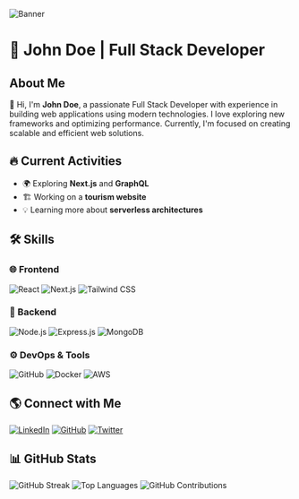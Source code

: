![Banner]([https://your-banner-image-url.com](https://i.ibb.co/qFRSQnsT/Nazim-uddin.png))

# 🚀 John Doe | Full Stack Developer

## About Me
👋 Hi, I'm **John Doe**, a passionate Full Stack Developer with experience in building web applications using modern technologies. I love exploring new frameworks and optimizing performance. Currently, I'm focused on creating scalable and efficient web solutions.

## 🔥 Current Activities
- 🌍 Exploring **Next.js** and **GraphQL**
- 🏗️ Working on a **tourism website**
- 💡 Learning more about **serverless architectures**

## 🛠️ Skills

### 🌐 Frontend
![React](https://img.shields.io/badge/-React-61DAFB?style=for-the-badge&logo=react&logoColor=white)
![Next.js](https://img.shields.io/badge/-Next.js-000000?style=for-the-badge&logo=next.js&logoColor=white)
![Tailwind CSS](https://img.shields.io/badge/-TailwindCSS-38B2AC?style=for-the-badge&logo=tailwind-css&logoColor=white)

### 🔧 Backend
![Node.js](https://img.shields.io/badge/-Node.js-339933?style=for-the-badge&logo=node.js&logoColor=white)
![Express.js](https://img.shields.io/badge/-Express.js-000000?style=for-the-badge&logo=express&logoColor=white)
![MongoDB](https://img.shields.io/badge/-MongoDB-47A248?style=for-the-badge&logo=mongodb&logoColor=white)

### ⚙️ DevOps & Tools
![GitHub](https://img.shields.io/badge/-GitHub-181717?style=for-the-badge&logo=github&logoColor=white)
![Docker](https://img.shields.io/badge/-Docker-2496ED?style=for-the-badge&logo=docker&logoColor=white)
![AWS](https://img.shields.io/badge/-AWS-FF9900?style=for-the-badge&logo=amazon-aws&logoColor=white)

## 🌎 Connect with Me
[![LinkedIn](https://img.shields.io/badge/-LinkedIn-0077B5?style=for-the-badge&logo=linkedin&logoColor=white)](https://www.linkedin.com/in/johndoe/)
[![GitHub](https://img.shields.io/badge/-GitHub-181717?style=for-the-badge&logo=github&logoColor=white)](https://github.com/johndoe)
[![Twitter](https://img.shields.io/badge/-Twitter-1DA1F2?style=for-the-badge&logo=twitter&logoColor=white)](https://twitter.com/johndoe)

## 📊 GitHub Stats
![GitHub Streak](https://github-readme-streak-stats.herokuapp.com/?user=johndoe&theme=dark&hide_border=false)
![Top Languages](https://github-readme-stats.vercel.app/api/top-langs/?username=johndoe&layout=compact&theme=dark&hide_border=false)
![GitHub Contributions](https://github-readme-stats.vercel.app/api?username=johndoe&show_icons=true&theme=dark&hide_border=false)
